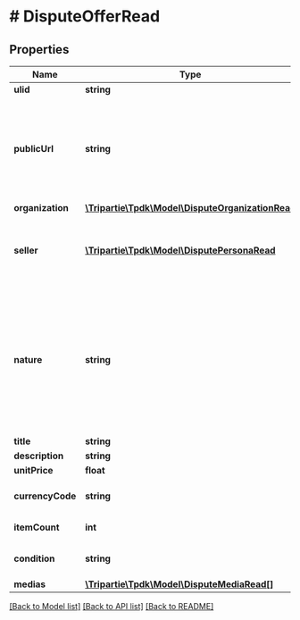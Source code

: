 # # DisputeOfferRead

## Properties

Name | Type | Description | Notes
------------ | ------------- | ------------- | -------------
**ulid** | **string** |  |
**publicUrl** | **string** | If specified, there would be not need for you to fill-in details. Must be accessible over WAN. | [optional]
**organization** | [**\Tripartie\Tpdk\Model\DisputeOrganizationRead**](DisputeOrganizationRead.md) |  | [optional]
**seller** | [**\Tripartie\Tpdk\Model\DisputePersonaRead**](DisputePersonaRead.md) | If the seller is actually YOUR organization, set it to NULL. |
**nature** | **string** | This WILL affect the assigned workflow. Choosing service will disable delivery for example. Refer to our technical hub for more information. | [default to 'physical_item']
**title** | **string** |  | [optional]
**description** | **string** |  | [optional]
**unitPrice** | **float** |  | [optional]
**currencyCode** | **string** |  | [optional] [default to 'EUR']
**itemCount** | **int** |  | [optional] [default to 1]
**condition** | **string** |  | [optional] [default to 'USED']
**medias** | [**\Tripartie\Tpdk\Model\DisputeMediaRead[]**](DisputeMediaRead.md) |  |

[[Back to Model list]](../../README.md#models) [[Back to API list]](../../README.md#endpoints) [[Back to README]](../../README.md)
